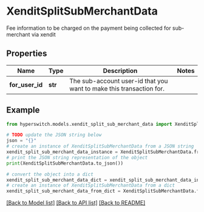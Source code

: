 # XenditSplitSubMerchantData

Fee information to be charged on the payment being collected for sub-merchant via xendit

## Properties

Name | Type | Description | Notes
------------ | ------------- | ------------- | -------------
**for_user_id** | **str** | The sub-account user-id that you want to make this transaction for. | 

## Example

```python
from hyperswitch.models.xendit_split_sub_merchant_data import XenditSplitSubMerchantData

# TODO update the JSON string below
json = "{}"
# create an instance of XenditSplitSubMerchantData from a JSON string
xendit_split_sub_merchant_data_instance = XenditSplitSubMerchantData.from_json(json)
# print the JSON string representation of the object
print(XenditSplitSubMerchantData.to_json())

# convert the object into a dict
xendit_split_sub_merchant_data_dict = xendit_split_sub_merchant_data_instance.to_dict()
# create an instance of XenditSplitSubMerchantData from a dict
xendit_split_sub_merchant_data_from_dict = XenditSplitSubMerchantData.from_dict(xendit_split_sub_merchant_data_dict)
```
[[Back to Model list]](../README.md#documentation-for-models) [[Back to API list]](../README.md#documentation-for-api-endpoints) [[Back to README]](../README.md)


